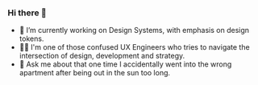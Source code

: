 ### Hi there 👋

- 🔭 I’m currently working on Design Systems, with emphasis on design tokens.
- 👨‍💻 I'm one of those confused UX Engineers who tries to navigate the intersection of design, development and strategy.
- 💬 Ask me about that one time I accidentally went into the wrong apartment after being out in the sun too long.
